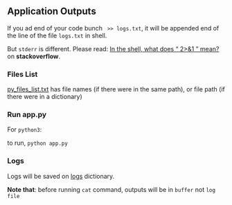 ## Application Outputs

If you ad end of your code bunch ` >> logs.txt`, it will be appended end of the line of the file `logs.txt` in shell.

But `stderr` is different. Please read: [In the shell, what does “ 2>&1 ” mean?](https://stackoverflow.com/questions/818255/in-the-shell-what-does-21-mean) on **stackoverflow**.

### Files List

[py_files_list.txt](py_files_list.txt) has file names (if there were in the same path), or file path (if there were in a dictionary)

### Run app.py

For `python3`:

to run,  `python app.py` 

### Logs

Logs will be saved on [logs](logs) dictionary.


**Note that**: before running `cat` command, outputs will be in `buffer` not `log file`